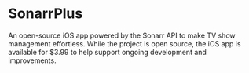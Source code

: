 # SonarrPlus
An open-source iOS app powered by the Sonarr API to make TV show management effortless. While the project is open source, the iOS app is available for $3.99 to help support ongoing development and improvements.
